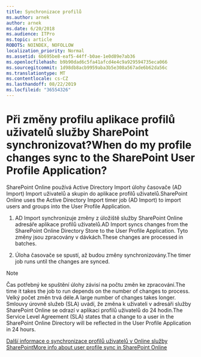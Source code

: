 ```yaml
---
title: Synchronizace profilů
ms.author: arnek
author: arnek
ms.date: 6/20/2018
ms.audience: ITPro
ms.topic: article
ROBOTS: NOINDEX, NOFOLLOW
localization_priority: Normal
ms.assetid: 6b695be8-eaf5-44ff-b0ae-1e0d89e7ab36
ms.openlocfilehash: b9b90dad6c5fa41afcd4e4c9a929594735eca066
ms.sourcegitcommit: 1d98db8acb9959aba3b5e308a567ade6b62da56c
ms.translationtype: MT
ms.contentlocale: cs-CZ
ms.lasthandoff: 08/22/2019
ms.locfileid: "36554326"
---
```

# <a name="when-do-my-profile-changes-sync-to-the-sharepoint-user-profile-application"></a><span data-ttu-id="6b9a4-102">Při změny profilu aplikace profilů uživatelů služby SharePoint synchronizovat?</span><span class="sxs-lookup"><span data-stu-id="6b9a4-102">When do my profile changes sync to the SharePoint User Profile Application?</span></span>

<span data-ttu-id="6b9a4-103">SharePoint Online používá Active Directory Import úlohy časovače (AD Import) Import uživatelů a skupin do aplikace profilů uživatelů.</span><span class="sxs-lookup"><span data-stu-id="6b9a4-103">SharePoint Online uses the Active Directory Import timer job (AD Import) to import users and groups into the User Profile Application.</span></span> 
  
1. <span data-ttu-id="6b9a4-104">AD Import synchronizuje změny z úložiště služby SharePoint Online adresáře aplikace profilů uživatelů.</span><span class="sxs-lookup"><span data-stu-id="6b9a4-104">AD Import syncs changes from the SharePoint Online Directory Store to the User Profile Application.</span></span> <span data-ttu-id="6b9a4-105">Tyto změny jsou zpracovány v dávkách.</span><span class="sxs-lookup"><span data-stu-id="6b9a4-105">These changes are processed in batches.</span></span>
    
2. <span data-ttu-id="6b9a4-106">Úloha časovače se spustí, až budou změny synchronizovány.</span><span class="sxs-lookup"><span data-stu-id="6b9a4-106">The timer job runs until the changes are synced.</span></span>
    
> [!NOTE]
> <span data-ttu-id="6b9a4-107">Čas potřebný ke spuštění úlohy závisí na počtu změn ke zpracování.</span><span class="sxs-lookup"><span data-stu-id="6b9a4-107">The time it takes the job to run depends on the number of changes to process.</span></span> <span data-ttu-id="6b9a4-108">Velký počet změn trvá déle.</span><span class="sxs-lookup"><span data-stu-id="6b9a4-108">A large number of changes takes longer.</span></span> <span data-ttu-id="6b9a4-109">Smlouvy úrovně služeb (SLA) uvádí, že změna k uživateli v adresáři služby SharePoint Online se odrazí v aplikaci profilů uživatelů do 24 hodin.</span><span class="sxs-lookup"><span data-stu-id="6b9a4-109">The Service Level Agreement (SLA) states that a change to a user in the SharePoint Online Directory will be reflected in the User Profile Application in 24 hours.</span></span> 
  
[<span data-ttu-id="6b9a4-110">Další informace o synchronizace profilů uživatelů v Online služby SharePoint</span><span class="sxs-lookup"><span data-stu-id="6b9a4-110">More info about user profile sync in SharePoint Online</span></span>](https://go.microsoft.com/fwlink/?linkid=875671)
  

